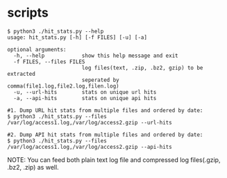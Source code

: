 # scripts

```
$ python3 ./hit_stats.py --help
usage: hit_stats.py [-h] [-f FILES] [-u] [-a]

optional arguments:
  -h, --help            show this help message and exit
  -f FILES, --files FILES
                        log files(text, .zip, .bz2, gzip) to be extracted
                        seperated by comma(file1.log,file2.log,filen.log)
  -u, --url-hits        stats on unique url hits
  -a, --api-hits        stats on unique api hits
  ```
  
  ```
  #1. Dump URL hit stats from multiple files and ordered by date:
  $ python3 ./hit_stats.py --files /var/log/access1.log,/var/log/access2.gzip --url-hits
  
 ```
 
  ```
  #2. Dump API hit stats from multiple files and ordered by date:
  $ python3 ./hit_stats.py --files /var/log/access1.log,/var/log/access2.gzip --api-hits
  
 ```

NOTE: You can feed both plain text log file and compressed log files(.gzip, .bz2, .zip) as well. 
